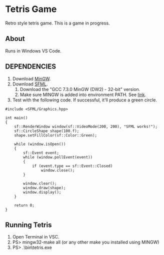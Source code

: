 # Tetris Game
Retro style tetris game. This is a game in progress.

## About
Runs in Windows VS Code.

## DEPENDENCIES
1. Download [MinGW](https://sourceforge.net/projects/mingw-w64/files/Toolchains%20targetting%20Win32/Personal%20Builds/mingw-builds/installer/mingw-w64-install.exe/download "MinGW").
2. Download [SFML](https://www.sfml-dev.org/download/sfml/2.5.1/ "SFML").
    1. Download the "GCC 7.3.0 MinGW (DW2) - 32-bit" version.
    2. Make sure MINGW is added into environment PATH. See [link](https://code.visualstudio.com/docs/cpp/config-mingw).
3. Test with the following code. If successful, it'll produce a green circle.
```
#include <SFML/Graphics.hpp>

int main()
{
    sf::RenderWindow window(sf::VideoMode(200, 200), "SFML works!");
    sf::CircleShape shape(100.f);
    shape.setFillColor(sf::Color::Green);

    while (window.isOpen())
    {
        sf::Event event;
        while (window.pollEvent(event))
        {
            if (event.type == sf::Event::Closed)
                window.close();
        }

        window.clear();
        window.draw(shape);
        window.display();
    }

    return 0;
}
```
## Running Tetris
1. Open Terminal in VSC.
2. PS> mingw32-make all (or any other make you installed using MINGW)
3. PS> .\bin\tetris.exe